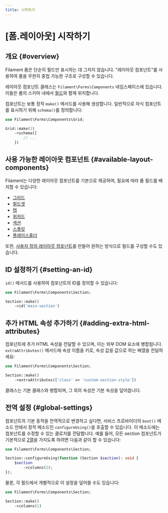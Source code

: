 ```yaml
---
title: 시작하기
---
```

# [폼.레이아웃] 시작하기

## 개요 {#overview}

<LaracastsBanner
    title="레이아웃"
    description="Laracasts의 Rapid Laravel Development with Filament 시리즈에서 Filament 폼 레이아웃 커스터마이징의 기초를 배워보세요."
    url="https://laracasts.com/series/rapid-laravel-development-with-filament/episodes/6"
    series="rapid-laravel-development"
/>

Filament 폼은 단순히 필드만 표시하는 데 그치지 않습니다. "레이아웃 컴포넌트"를 사용하여 폼을 무한히 중첩 가능한 구조로 구성할 수 있습니다.

레이아웃 컴포넌트 클래스는 `Filament\Forms\Components` 네임스페이스에 있습니다. 이들은 폼의 스키마 내에서 [필드](/filament/3.x/forms/fields/getting-started)와 함께 위치합니다.

컴포넌트는 보통 정적 `make()` 메서드를 사용해 생성합니다. 일반적으로 자식 컴포넌트를 표시하기 위해 `schema()`를 정의합니다:

```php
use Filament\Forms\Components\Grid;

Grid::make(2)
    ->schema([
        // ...
    ])
```

## 사용 가능한 레이아웃 컴포넌트 {#available-layout-components}

Filament는 다양한 레이아웃 컴포넌트를 기본으로 제공하여, 필요에 따라 폼 필드를 배치할 수 있습니다:

- [그리드](grid)
- [필드셋](fieldset)
- [탭](tabs)
- [위저드](wizard)
- [섹션](section)
- [스플릿](split)
- [플레이스홀더](placeholder)

또한, [사용자 정의 레이아웃 컴포넌트](custom)를 만들어 원하는 방식으로 필드를 구성할 수도 있습니다.

## ID 설정하기 {#setting-an-id}

`id()` 메서드를 사용하여 컴포넌트의 ID를 정의할 수 있습니다:

```php
use Filament\Forms\Components\Section;

Section::make()
    ->id('main-section')
```

## 추가 HTML 속성 추가하기 {#adding-extra-html-attributes}

컴포넌트에 추가 HTML 속성을 전달할 수 있으며, 이는 외부 DOM 요소에 병합됩니다. `extraAttributes()` 메서드에 속성 이름을 키로, 속성 값을 값으로 하는 배열을 전달하세요:

```php
use Filament\Forms\Components\Section;

Section::make()
    ->extraAttributes(['class' => 'custom-section-style'])
```

클래스는 기본 클래스와 병합되며, 그 외의 속성은 기본 속성을 덮어씁니다.

## 전역 설정 {#global-settings}

컴포넌트의 기본 동작을 전역적으로 변경하고 싶다면, 서비스 프로바이더의 `boot()` 메소드 안에서 정적 메소드인 `configureUsing()`을 호출할 수 있습니다. 이 메소드에는 컴포넌트를 수정할 수 있는 클로저를 전달합니다. 예를 들어, 모든 section 컴포넌트가 기본적으로 [2열](grid)을 가지도록 하려면 다음과 같이 할 수 있습니다:

```php
use Filament\Forms\Components\Section;

Section::configureUsing(function (Section $section): void {
    $section
        ->columns(2);
});
```

물론, 각 필드에서 개별적으로 이 설정을 덮어쓸 수도 있습니다:

```php
use Filament\Forms\Components\Section;

Section::make()
    ->columns(1)
```
